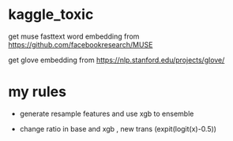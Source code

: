 # kaggle_toxic

get muse fasttext word embedding from https://github.com/facebookresearch/MUSE 

get glove embedding from https://nlp.stanford.edu/projects/glove/

# my rules

* generate resample features and use xgb to ensemble

* change ratio in base and xgb , new trans (expit(logit(x)-0.5))
